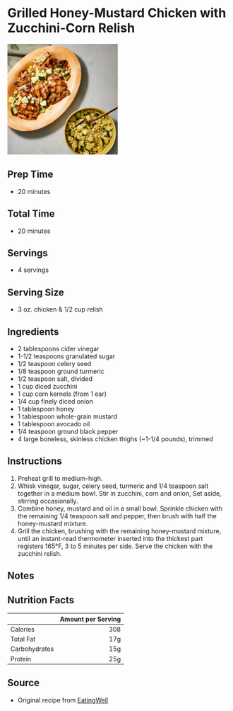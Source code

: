 # Grilled Honey-Mustard Chicken with Zucchini-Corn Relish

<img src="../../resources/images/Dinner/grilled-honey-mustard-chicken-with-zucchini-corn-relish.png" alt="Photo of Grilled Honey Mustard Chicken with Zucchini Corn Relish" width="250"/>

## Prep Time
- 20 minutes

## Total Time
- 20 minutes

## Servings
- 4 servings

## Serving Size
- 3 oz. chicken & 1/2 cup relish

## Ingredients
- 2 tablespoons cider vinegar
- 1-1/2 teaspoons granulated sugar
- 1/2 teaspoon celery seed
- 1/8 teaspoon ground turmeric
- 1/2 teaspoon salt, divided
- 1 cup diced zucchini
- 1 cup corn kernels (from 1 ear)
- 1/4 cup finely diced onion
- 1 tablespoon honey
- 1 tablespoon whole-grain mustard
- 1 tablespoon avocado oil
- 1/4 teaspoon ground black pepper
- 4 large boneless, skinless chicken thighs (~1-1/4 pounds), trimmed

## Instructions
1. Preheat grill to medium-high.
2. Whisk vinegar, sugar, celery seed, turmeric and 1/4 teaspoon salt together in a medium bowl. Stir in zucchini, corn and onion, Set aside, stirring occasionally.
3. Combine honey, mustard and oil in a small bowl. Sprinkle chicken with the remaining 1/4 teaspoon salt and pepper, then brush with half the honey-mustard mixture.
4. Grill the chicken, brushing with the remaining honey-mustard mixture, until an instant-read thermometer inserted into the thickest part registers 165°F, 3 to 5 minutes per side. Serve the chicken with the zucchini relish.

## Notes


## Nutrition Facts
|| Amount per Serving |
|-----------------|------:|
| Calories        | 308   |
| Total Fat       | 17g   |
| Carbohydrates   | 15g   |
| Protein         | 25g   |

## Source
- Original recipe from [EatingWell](https://www.eatingwell.com/recipe/8061715/grilled-honey-mustard-chicken-with-zucchini-corn-relish/)